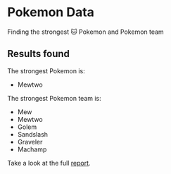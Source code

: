 # Pokemon Data
Finding the strongest :cat: Pokemon and Pokemon team

## Results found
The strongest Pokemon is:
- Mewtwo

The strongest Pokemon team is:
- Mew
- Mewtwo
- Golem
- Sandslash
- Graveler
- Machamp

Take a look at the full [report](https://github.com/bariabbassi/pokemon-data/pokemon_data_report.pdf).


